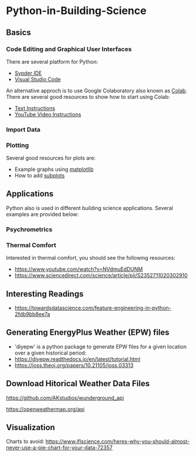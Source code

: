 # Python-in-Building-Science

## Basics
### Code Editing and Graphical User Interfaces
There are several platform for Python: 
* [Sypder IDE](https://www.spyder-ide.org/)
* [Visual Studio Code](https://code.visualstudio.com/)

An alternative approch is to use Google Colaboratory also known as [Colab](https://colab.research.google.com/). There are several good resources to show how to start using Colab:
* [Text Instructions](https://towardsdatascience.com/getting-started-with-google-colab-f2fff97f594c)
* [YouTube Video Instructions](https://www.youtube.com/watch?v=i-HnvsehuSw)

### Import Data

### Plotting

Several good resources for plots are:
* Example graphs using [matplotlib](https://matplotlib.org/stable/gallery/index.html)
* How to add [subplots](https://jakevdp.github.io/PythonDataScienceHandbook/04.08-multiple-subplots.html)


## Applications 


Python also is used in different building science applications. Several examples are provided below:

### Psychrometrics


### Thermal Comfort
Interested in thermal comfort, you should see the following resources: 
* https://www.youtube.com/watch?v=NVdmuEdDUNM
* https://www.sciencedirect.com/science/article/pii/S2352711020302910


## Interesting Readings
* https://towardsdatascience.com/feature-engineering-in-python-2fdb9bb8ee7a

## Generating EnergyPlus Weather (EPW) files 
* 'diyepw' is a python package to generate EPW files for a given location over a given historical period:
* https://diyepw.readthedocs.io/en/latest/tutorial.html
* https://joss.theoj.org/papers/10.21105/joss.03313

## Download Hitorical Weather Data Files
https://github.com/AKstudios/wunderground_api

https://openweathermap.org/api

## Visualization
Charts to avoid: 
https://www.iflscience.com/heres-why-you-should-almost-never-use-a-pie-chart-for-your-data-72357



